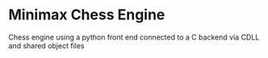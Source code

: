 # Minimax Chess Engine

Chess engine using a python front end connected to a C backend via CDLL and shared object files